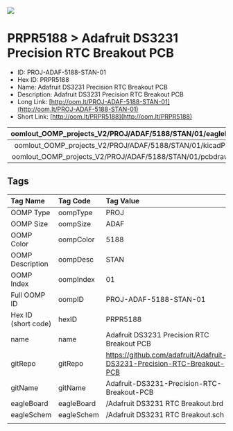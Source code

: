 


  
![][im]
# PRPR5188 > Adafruit DS3231 Precision RTC Breakout PCB

- ID: PROJ-ADAF-5188-STAN-01
- Hex ID: PRPR5188
- Name: Adafruit DS3231 Precision RTC Breakout PCB
- Description: Adafruit DS3231 Precision RTC Breakout PCB
- Long Link: [http://oom.lt/PROJ-ADAF-5188-STAN-01](http://oom.lt/PROJ-ADAF-5188-STAN-01)
- Short Link: [http://oom.lt/PRPR5188](http://oom.lt/PRPR5188)
  

|oomlout_OOMP_projects_V2/PROJ/ADAF/5188/STAN/01/eagleImage.png|oomlout_OOMP_projects_V2/PROJ/ADAF/5188/STAN/01/eagleSchemImage.png|oomlout_OOMP_projects_V2/PROJ/ADAF/5188/STAN/01/kicadPcb3dFront.png|oomlout_OOMP_projects_V2/PROJ/ADAF/5188/STAN/01/kicadPcb3dBack.png|
| :---: | :---: | :---: | :---: |
|oomlout_OOMP_projects_V2/PROJ/ADAF/5188/STAN/01/kicadPcb3d.png|oomlout_OOMP_projects_V2/PROJ/ADAF/5188/STAN/01/bomBack.png|oomlout_OOMP_projects_V2/PROJ/ADAF/5188/STAN/01/bomFront.png|oomlout_OOMP_projects_V2/PROJ/ADAF/5188/STAN/01/pcbdraw.svg|
|oomlout_OOMP_projects_V2/PROJ/ADAF/5188/STAN/01/pcbdrawBack.svg||||

## Tags
  

|Tag Name|Tag Code|Tag Value|
| :--- | :--- | :--- |
|OOMP Type|oompType|PROJ|
|OOMP Size|oompSize|ADAF|
|OOMP Color|oompColor|5188|
|OOMP Description|oompDesc|STAN|
|OOMP Index|oompIndex|01|
|Full OOMP ID|oompID|PROJ-ADAF-5188-STAN-01|
|Hex ID (short code)|hexID|PRPR5188|
|name|name|Adafruit DS3231 Precision RTC Breakout PCB|
|gitRepo|gitRepo|https://github.com/adafruit/Adafruit-DS3231-Precision-RTC-Breakout-PCB|
|gitName|gitName|Adafruit-DS3231-Precision-RTC-Breakout-PCB|
|eagleBoard|eagleBoard|/Adafruit DS3231 RTC Breakout.brd|
|eagleSchem|eagleSchem|/Adafruit DS3231 RTC Breakout.sch|
||||



[im]: PROJ/ADAF/5188/STAN/01/kicadPcb3d_450.png
